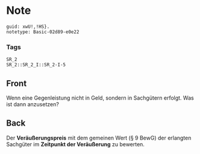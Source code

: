 # Note
```
guid: xwU!,!HS}.
notetype: Basic-02d89-e0e22
```

### Tags
```
SR_2
SR_2::SR_2_I::SR_2-I-5
```

## Front
Wenn eine Gegenleistung nicht in Geld, sondern in Sachgütern erfolgt. Was ist dann anzusetzen?

## Back
Der <b>Veräußerungspreis</b> mit dem gemeinen Wert (§ 9 BewG) der
erlangten Sachgüter im <b>Zeitpunkt der Veräußerung</b> zu
bewerten.
